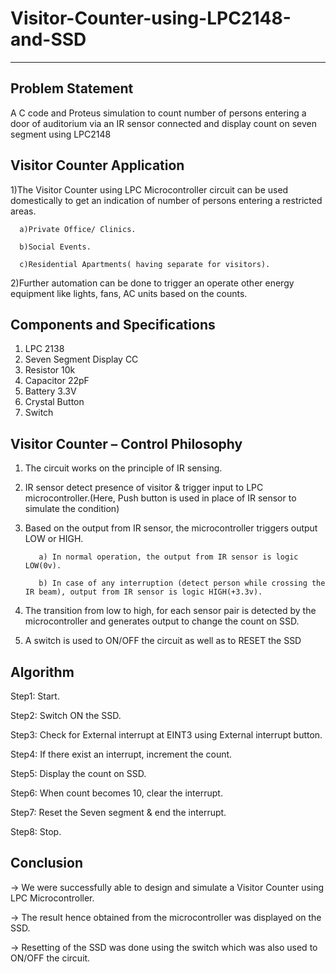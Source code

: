 # Visitor-Counter-using-LPC2148-and-SSD
***
## Problem Statement
A C code and Proteus simulation to count number of persons entering a door of auditorium via an IR sensor connected and display count on seven segment using LPC2148


## Visitor Counter Application
1)The Visitor Counter using LPC Microcontroller circuit can be used domestically to get an indication of number of persons entering a restricted areas.

      a)Private Office/ Clinics.

      b)Social Events.

      c)Residential Apartments( having separate for visitors).

2)Further automation can be done to trigger an operate other energy equipment like lights, fans, AC units based on the counts.



## Components and Specifications
1) LPC 2138
2) Seven Segment Display CC
3) Resistor 10k
4) Capacitor 22pF
5) Battery 3.3V
6) Crystal
Button
7) Switch


## Visitor Counter – Control Philosophy
1) The circuit works on the principle of IR sensing.

2) IR sensor detect presence of visitor & trigger input to LPC microcontroller.(Here, Push button is used in place of IR sensor to simulate the condition)

3) Based on the output from IR sensor, the microcontroller triggers output LOW or HIGH.

          a) In normal operation, the output from IR sensor is logic LOW(0v).

          b) In case of any interruption (detect person while crossing the IR beam), output from IR sensor is logic HIGH(+3.3v).

4) The transition from low to high, for each sensor pair is detected by the microcontroller and generates output to change the count on SSD.

5) A switch is used to ON/OFF the circuit as well as to RESET the SSD



## Algorithm
Step1: Start.

Step2: Switch ON the SSD.

Step3: Check for External interrupt at EINT3 using External interrupt button.

Step4: If there exist an interrupt, increment the count.

Step5: Display the count on SSD.

Step6: When count becomes 10, clear the interrupt.

Step7: Reset the Seven segment & end the interrupt.

Step8: Stop.


## Conclusion
-> We were successfully able to design and simulate a Visitor Counter using LPC Microcontroller.

-> The result hence obtained from the microcontroller was displayed on the SSD.

-> Resetting of the SSD was done using the switch which was also used to ON/OFF the circuit.

